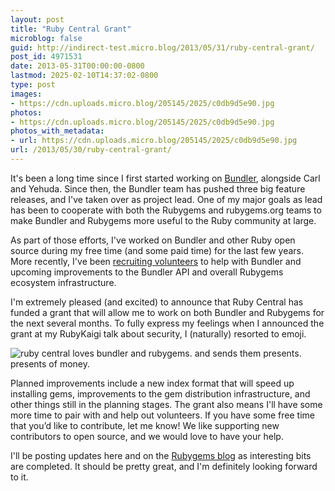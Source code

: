 ```yaml
---
layout: post
title: "Ruby Central Grant"
microblog: false
guid: http://indirect-test.micro.blog/2013/05/31/ruby-central-grant/
post_id: 4971531
date: 2013-05-31T00:00:00-0800
lastmod: 2025-02-10T14:37:02-0800
type: post
images:
- https://cdn.uploads.micro.blog/205145/2025/c0db9d5e90.jpg
photos:
- https://cdn.uploads.micro.blog/205145/2025/c0db9d5e90.jpg
photos_with_metadata:
- url: https://cdn.uploads.micro.blog/205145/2025/c0db9d5e90.jpg
url: /2013/05/30/ruby-central-grant/
---
```

It's been a long time since I first started working on [Bundler](http://gembundler.com), alongside Carl and Yehuda. Since then, the Bundler team has pushed three big feature releases, and I've taken over as project lead. One of my major goals as lead has been to cooperate with both the Rubygems and rubygems.org teams to make Bundler and Rubygems more useful to the Ruby community at large.

As part of those efforts, I've worked on Bundler and other Ruby open source during my free time (and some paid time) for the last few years. More recently, I've been [recruiting volunteers](/2013/05/12/deathmatch-bundler-vs-rubygemsorg) to help with Bundler and upcoming improvements to the Bundler API and overall Rubygems ecosystem infrastructure.

I'm extremely pleased (and excited) to announce that Ruby Central has funded a grant that will allow me to work on both Bundler and Rubygems for the next several months. To fully express my feelings when I announced the grant at my RubyKaigi talk about security, I (naturally) resorted to emoji.

![ruby central loves bundler and rubygems. and sends them presents. presents of money.](https://indirect-test.micro.blog/uploads/2025/c0db9d5e90.jpg)

Planned improvements include a new index format that will speed up installing gems, improvements to the gem distribution infrastructure, and other things still in the planning stages. The grant also means I'll have some more time to pair with and help out volunteers. If you have some free time that you’d like to contribute, let me know! We like supporting new contributors to open source, and we would love to have your help.
 
I'll be posting updates here and on the [Rubygems blog](http://blog.rubygems.org) as interesting bits are completed. It should be pretty great, and I'm definitely looking forward to it.

